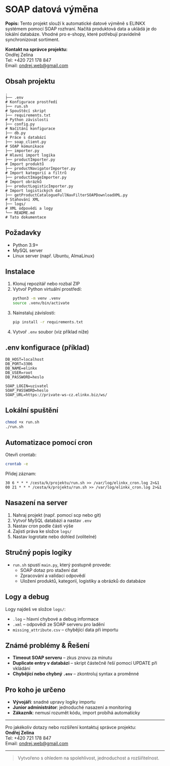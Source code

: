# SOAP datová výměna

**Popis:** Tento projekt slouží k automatické datové výměně s ELINKX systémem pomocí SOAP rozhraní. Načítá produktová data a ukládá je do lokální databáze. Vhodné pro e-shopy, které potřebují pravidelně synchronizovat sortiment.

**Kontakt na správce projektu:**  
Ondřej Zelina  
Tel: +420 721 178 847  
Email: ondrej.web@gmail.com

## Obsah projektu

```
.
├── .env                                                                    # Konfigurace prostředí
├── run.sh                                                                  # Spouštěcí skript
├── requirements.txt                                                        # Python závislosti
├── config.py                                                               # Načítání konfigurace
├── db.py                                                                   # Práce s databází
├── soap_client.py                                                          # SOAP komunikace
├── importer.py                                                             # Hlavní import logika
├── productImporter.py                                                      # Import produktů
├── productNavigatorImporter.py                                             # Import kategorií a filtrů
├── productImageImporter.py                                                 # Import obrázků
├── productLogisticImporter.py                                              # Import logistických dat
├── getProductCatalogueFullNavFilterSOAPDownloadXML.py                      # Stahování XML
├── logs/                                                                   # XML odpovědi a logy
└── README.md                                                               # Tato dokumentace
```

## Požadavky

- Python 3.9+
- MySQL server
- Linux server (např. Ubuntu, AlmaLinux)

## Instalace

1. Klonuj repozitář nebo rozbal ZIP
2. Vytvoř Python virtuální prostředí:
   ```bash
   python3 -m venv .venv
   source .venv/bin/activate
   ```
3. Nainstaluj závislosti:
   ```bash
   pip install -r requirements.txt
   ```
4. Vytvoř `.env` soubor (viz příklad níže)

## .env konfigurace (příklad)

```
DB_HOST=localhost
DB_PORT=3306
DB_NAME=elinkx
DB_USER=root
DB_PASSWORD=heslo

SOAP_LOGIN=uzivatel
SOAP_PASSWORD=heslo
SOAP_URL=https://private-ws-cz.elinkx.biz/ws/
```

## Lokální spuštění

```bash
chmod +x run.sh
./run.sh
```

## Automatizace pomocí cron

Otevři crontab:
```bash
crontab -e
```

Přidej záznam:
```
30 6 * * * /cesta/k/projektu/run.sh >> /var/log/elinkx_cron.log 2>&1
00 21 * * * /cesta/k/projektu/run.sh >> /var/log/elinkx_cron.log 2>&1
```

## Nasazení na server

1. Nahraj projekt (např. pomocí scp nebo git)
2. Vytvoř MySQL databázi a nastav `.env`
3. Nastav cron podle části výše
4. Zajisti práva ke složce `logs/`
5. Nastav logrotate nebo dohled (volitelné)

## Stručný popis logiky

- `run.sh` spustí `main.py`, který postupně provede:
  - SOAP dotaz pro stažení dat
  - Zpracování a validaci odpovědí
  - Uložení produktů, kategorií, logistiky a obrázků do databáze

## Logy a debug

Logy najdeš ve složce `logs/`:
- `.log` – hlavní chybové a debug informace
- `.xml` – odpovědi ze SOAP serveru pro ladění
- `missing_attribute.csv` – chybějící data při importu

## Známé problémy & Řešení

- **Timeout SOAP serveru** – zkus znovu za minutu
- **Duplicate entry v databázi** – skript částečně řeší pomocí UPDATE při vkládání
- **Chybějící nebo chybný `.env`** – zkontroluj syntax a proměnné

## Pro koho je určeno

- **Vývojáři**: snadné upravy logiky importu
- **Junior administrátor**: jednoduché nasazení a monitoring
- **Zákazník**: nemusí rozumět kódu, import probíhá automaticky

---

Pro jakékoliv dotazy nebo rozšíření kontaktuj správce projektu:  
**Ondřej Zelina**  
Tel: +420 721 178 847  
Email: ondrej.web@gmail.com

---

> Vytvořeno s ohledem na spolehlivost, jednoduchost a rozšiřitelnost.
